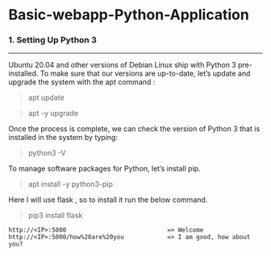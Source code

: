 # Basic-webapp-Python-Application

### 1. Setting Up Python 3
--- 
Ubuntu 20.04 and other versions of Debian Linux ship with Python 3 pre-installed. To make sure that our versions are up-to-date, let’s update and upgrade the system with the apt command :

> apt update

> apt -y upgrade

Once the process is complete, we can check the version of Python 3 that is installed in the system by typing:

> python3 -V 



To manage software packages for Python, let’s install pip.

> apt install -y python3-pip

Here I will use flask , so to install it run the below command.

> pip3 install flask

```
http://<IP>:5000                            => Welcome
http://<IP>:5000/how%20are%20you            => I am good, how about you?

```








